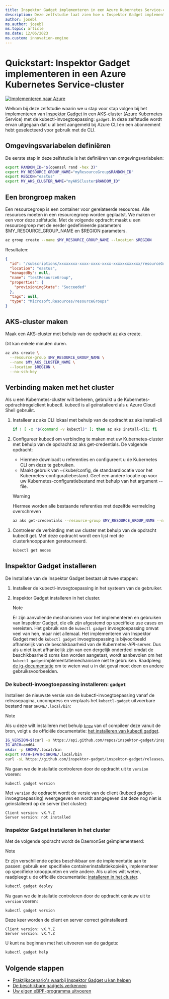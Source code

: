 ```yaml
---
title: Inspektor Gadget implementeren in een Azure Kubernetes Service-cluster
description: Deze zelfstudie laat zien hoe u Inspektor Gadget implementeert in een AKS-cluster
author: josebl
ms.author: josebl
ms.topic: article
ms.date: 12/06/2023
ms.custom: innovation-engine
---
```


# Quickstart: Inspektor Gadget implementeren in een Azure Kubernetes Service-cluster

[![Implementeren naar Azure](https://aka.ms/deploytoazurebutton)](https://go.microsoft.com/fwlink/?linkid=2276309)

Welkom bij deze zelfstudie waarin we u stap voor stap volgen bij het implementeren van [Inspektor Gadget](https://www.inspektor-gadget.io/) in een AKS-cluster (Azure Kubernetes Service) met de kubectl-invoegtoepassing: `gadget`. In deze zelfstudie wordt ervan uitgegaan dat u al bent aangemeld bij Azure CLI en een abonnement hebt geselecteerd voor gebruik met de CLI.

## Omgevingsvariabelen definiëren

De eerste stap in deze zelfstudie is het definiëren van omgevingsvariabelen:

```bash
export RANDOM_ID="$(openssl rand -hex 3)"
export MY_RESOURCE_GROUP_NAME="myResourceGroup$RANDOM_ID"
export REGION="eastus"
export MY_AKS_CLUSTER_NAME="myAKSCluster$RANDOM_ID"
```

## Een brongroep maken

Een resourcegroep is een container voor gerelateerde resources. Alle resources moeten in een resourcegroep worden geplaatst. We maken er een voor deze zelfstudie. Met de volgende opdracht maakt u een resourcegroep met de eerder gedefinieerde parameters $MY_RESOURCE_GROUP_NAME en $REGION parameters.

```bash
az group create --name $MY_RESOURCE_GROUP_NAME --location $REGION
```

Resultaten:

<!-- expected_similarity=0.3 -->
```JSON
{
  "id": "/subscriptions/xxxxxxxx-xxxx-xxxx-xxxx-xxxxxxxxxxxx/resourceGroups/myResourceGroup210",
  "location": "eastus",
  "managedBy": null,
  "name": "testResourceGroup",
  "properties": {
    "provisioningState": "Succeeded"
  },
  "tags": null,
  "type": "Microsoft.Resources/resourceGroups"
}
```

## AKS-cluster maken

Maak een AKS-cluster met behulp van de opdracht az aks create.

Dit kan enkele minuten duren.

```bash
az aks create \
  --resource-group $MY_RESOURCE_GROUP_NAME \
  --name $MY_AKS_CLUSTER_NAME \
  --location $REGION \
  --no-ssh-key
```

## Verbinding maken met het cluster

Als u een Kubernetes-cluster wilt beheren, gebruikt u de Kubernetes-opdrachtregelclient kubectl. kubectl is al geïnstalleerd als u Azure Cloud Shell gebruikt.

1. Installeer az aks CLI lokaal met behulp van de opdracht az aks install-cli

    ```bash
    if ! [ -x "$(command -v kubectl)" ]; then az aks install-cli; fi
    ```

2. Configureer kubectl om verbinding te maken met uw Kubernetes-cluster met behulp van de opdracht az aks get-credentials. De volgende opdracht:
    - Hiermee downloadt u referenties en configureert u de Kubernetes CLI om deze te gebruiken.
    - Maakt gebruik van ~/.kube/config, de standaardlocatie voor het Kubernetes-configuratiebestand. Geef een andere locatie op voor uw Kubernetes-configuratiebestand met behulp van het argument --file.

    > [!WARNING]
    > Hiermee worden alle bestaande referenties met dezelfde vermelding overschreven

    ```bash
    az aks get-credentials --resource-group $MY_RESOURCE_GROUP_NAME --name $MY_AKS_CLUSTER_NAME --overwrite-existing
    ```

3. Controleer de verbinding met uw cluster met behulp van de opdracht kubectl get. Met deze opdracht wordt een lijst met de clusterknooppunten geretourneerd.

    ```bash
    kubectl get nodes
    ```

## Inspektor Gadget installeren

De Installatie van de Inspektor Gadget bestaat uit twee stappen:

1. Installeer de kubectl-invoegtoepassing in het systeem van de gebruiker.
2. Inspektor Gadget installeren in het cluster.

    > [!NOTE]
    > Er zijn aanvullende mechanismen voor het implementeren en gebruiken van Inspektor Gadget, die elk zijn afgestemd op specifieke use cases en vereisten. Het gebruik van de `kubectl gadget` invoegtoepassing omvat veel van hen, maar niet allemaal. Het implementeren van Inspektor Gadget met de `kubectl gadget` invoegtoepassing is bijvoorbeeld afhankelijk van de beschikbaarheid van de Kubernetes-API-server. Dus als u niet kunt afhankelijk zijn van een dergelijk onderdeel omdat de beschikbaarheid soms kan worden aangetast, wordt aanbevolen om het `kubectl gadget`implementatiemechanisme niet te gebruiken. Raadpleeg [de ig-documentatie](https://github.com/inspektor-gadget/inspektor-gadget/blob/main/docs/ig.md) om te weten wat u in dat geval moet doen en andere gebruiksvoorbeelden.

### De kubectl-invoegtoepassing installeren: `gadget`

Installeer de nieuwste versie van de kubectl-invoegtoepassing vanaf de releasepagina, uncompress en verplaats het `kubectl-gadget` uitvoerbare bestand naar `$HOME/.local/bin`:

> [!NOTE]
> Als u deze wilt installeren met behulp [`krew`](https://sigs.k8s.io/krew) van of compileer deze vanuit de bron, volgt u de officiële documentatie: [het installeren van kubectl gadget](https://github.com/inspektor-gadget/inspektor-gadget/blob/main/docs/install.md#installing-kubectl-gadget).

```bash
IG_VERSION=$(curl -s https://api.github.com/repos/inspektor-gadget/inspektor-gadget/releases/latest | jq -r .tag_name)
IG_ARCH=amd64
mkdir -p $HOME/.local/bin
export PATH=$PATH:$HOME/.local/bin
curl -sL https://github.com/inspektor-gadget/inspektor-gadget/releases/download/${IG_VERSION}/kubectl-gadget-linux-${IG_ARCH}-${IG_VERSION}.tar.gz  | tar -C $HOME/.local/bin -xzf - kubectl-gadget
```

Nu gaan we de installatie controleren door de opdracht uit te `version` voeren:

```bash
kubectl gadget version
```

Met `version` de opdracht wordt de versie van de client (kubectl gadget-invoegtoepassing) weergegeven en wordt aangegeven dat deze nog niet is geïnstalleerd op de server (het cluster):

<!--expected_similarity="(?m)^Client version: v\d+\.\d+\.\d+$\n^Server version: not installed$"-->
```text
Client version: vX.Y.Z
Server version: not installed
```

### Inspektor Gadget installeren in het cluster

Met de volgende opdracht wordt de DaemonSet geïmplementeerd:

> [!NOTE]
> Er zijn verschillende opties beschikbaar om de implementatie aan te passen: gebruik een specifieke containerinstallatiekopieën, implementeer op specifieke knooppunten en vele andere. Als u alles wilt weten, raadpleegt u de officiële documentatie: [installeren in het cluster](https://github.com/inspektor-gadget/inspektor-gadget/blob/main/docs/install.md#installing-in-the-cluster).

```bash
kubectl gadget deploy
```

Nu gaan we de installatie controleren door de opdracht opnieuw uit te `version` voeren:

```bash
kubectl gadget version
```

Deze keer worden de client en server correct geïnstalleerd:

<!--expected_similarity="(?m)^Client version: v\d+\.\d+\.\d+$\n^Server version: v\d+\.\d+\.\d+$"-->
```text
Client version: vX.Y.Z
Server version: vX.Y.Z
```

U kunt nu beginnen met het uitvoeren van de gadgets:

```bash
kubectl gadget help
```

<!--
## Clean Up

### Undeploy Inspektor Gadget

```bash
kubectl gadget undeploy
```

### Clean up Azure resources

When no longer needed, you can use `az group delete` to remove the resource group, cluster, and all related resources as follows. The `--no-wait` parameter returns control to the prompt without waiting for the operation to complete. The `--yes` parameter confirms that you wish to delete the resources without an additional prompt to do so.

```bash
az group delete --name $MY_RESOURCE_GROUP_NAME --no-wait --yes
```
-->

## Volgende stappen
- [Praktijkscenario's waarbij Inspektor Gadget u kan helpen](https://go.microsoft.com/fwlink/p/?linkid=2260402#use-cases)
- [De beschikbare gadgets verkennen](https://go.microsoft.com/fwlink/p/?linkid=2260070)
- [Uw eigen eBPF-programma uitvoeren](https://go.microsoft.com/fwlink/p/?linkid=2259865)
